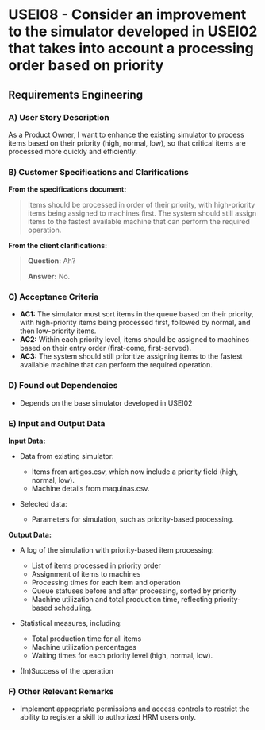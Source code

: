# USEI08 - Consider an improvement to the simulator developed in USEI02 that takes into account a processing order based on priority

## Requirements Engineering

### A) User Story Description

As a Product Owner, I want to enhance the existing simulator to process items based on their priority (high, normal, low), so that critical items are processed more quickly and efficiently.


### B) Customer Specifications and Clarifications

**From the specifications document:**

> Items should be processed in order of their priority, with high-priority items being assigned to machines first. The system should still assign items to the fastest available machine that can perform the required operation.

**From the client clarifications:**

> **Question:** Ah?
>
> **Answer:** No.


### C) Acceptance Criteria

* **AC1:** The simulator must sort items in the queue based on their priority, with high-priority items being processed first, followed by normal, and then low-priority items.
* **AC2:** Within each priority level, items should be assigned to machines based on their entry order (first-come, first-served).
* **AC3:**  The system should still prioritize assigning items to the fastest available machine that can perform the required operation.

### D) Found out Dependencies

* Depends on the base simulator developed in USEI02

### E) Input and Output Data

**Input Data:**

* Data from existing simulator:
    * Items from artigos.csv, which now include a priority field (high, normal, low). 
    * Machine details from maquinas.csv.

* Selected data:
    * Parameters for simulation, such as priority-based processing.

**Output Data:**
* A log of the simulation with priority-based item processing:
  * List of items processed in priority order 
  * Assignment of items to machines 
  * Processing times for each item and operation 
  * Queue statuses before and after processing, sorted by priority 
  * Machine utilization and total production time, reflecting priority-based scheduling. 

* Statistical measures, including:
  * Total production time for all items 
  * Machine utilization percentages 
  * Waiting times for each priority level (high, normal, low).

* (In)Success of the operation

### F) Other Relevant Remarks

* Implement appropriate permissions and access controls to restrict the ability to register a skill to authorized HRM users only.